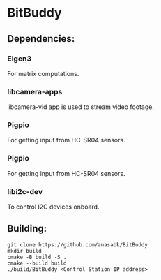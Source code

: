 # BitBuddy
## Dependencies:
### Eigen3
For matrix computations.
### libcamera-apps
libcamera-vid app is used to stream video footage.
### Pigpio
For getting input from HC-SR04 sensors.
### Pigpio
For getting input from HC-SR04 sensors.
### libi2c-dev
To control I2C devices onboard.


## Building:
```
git clone https://github.com/anasabk/BitBuddy 
mkdir build
cmake -B build -S .
cmake --build build
./build/BitBuddy <Control Station IP address>
```
